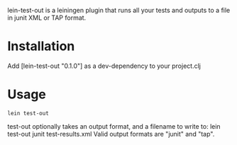 lein-test-out is a leiningen plugin that runs all your tests and outputs to a file in junit XML or TAP format.

Installation
============

Add [lein-test-out "0.1.0"] as a dev-dependency to your project.clj

Usage
=====
    lein test-out
test-out optionally takes an output format, and a filename to write to:
    lein test-out junit test-results.xml
Valid output formats are "junit" and "tap". 


